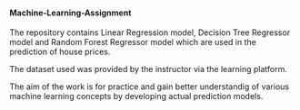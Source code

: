 #### Machine-Learning-Assignment

The repository contains Linear Regression model, Decision Tree Regressor model and Random Forest Regressor model which are used in the prediction of house prices.

The dataset used was provided by the instructor via the learning platform.

The aim of the work is for practice and gain better understandig of various machine learning concepts by developing actual prediction models.

